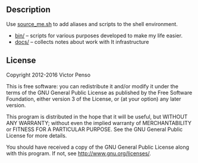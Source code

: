 ## Description

Use [source_me.sh](source_me.sh) to add aliases and scripts to the shell environment.

* [bin/](bin/) – scripts for various purposes developed to make my life easier.
* [docs/](docs/) – collects notes about work with It infrastructure 

## License

Copyright 2012-2016 Victor Penso

This is free software: you can redistribute it
and/or modify it under the terms of the GNU General Public
License as published by the Free Software Foundation,
either version 3 of the License, or (at your option) any
later version.

This program is distributed in the hope that it will be
useful, but WITHOUT ANY WARRANTY; without even the implied
warranty of MERCHANTABILITY or FITNESS FOR A PARTICULAR
PURPOSE. See the GNU General Public License for more details.

You should have received a copy of the GNU General Public
License along with this program. If not, see 
<http://www.gnu.org/licenses/>.
